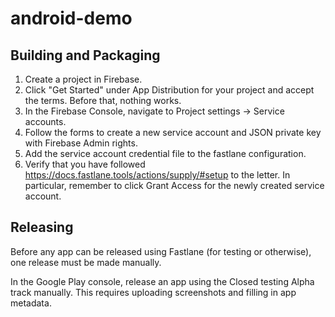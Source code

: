 # android-demo

## Building and Packaging

1. Create a project in Firebase.
1. Click "Get Started" under App Distribution for your project and accept the terms. Before that,
   nothing works.
1. In the Firebase Console, navigate to Project settings -> Service accounts.
1. Follow the forms to create a new service account and JSON private key with Firebase Admin rights.
1. Add the service account credential file to the fastlane configuration.
1. Verify that you have followed https://docs.fastlane.tools/actions/supply/#setup to the letter. In
   particular, remember to click Grant Access for the newly created service account.

## Releasing

Before any app can be released using Fastlane (for testing or otherwise), one release must
be made manually.

In the Google Play console, release an app using the Closed testing Alpha track manually. This
requires uploading screenshots and filling in app metadata.
